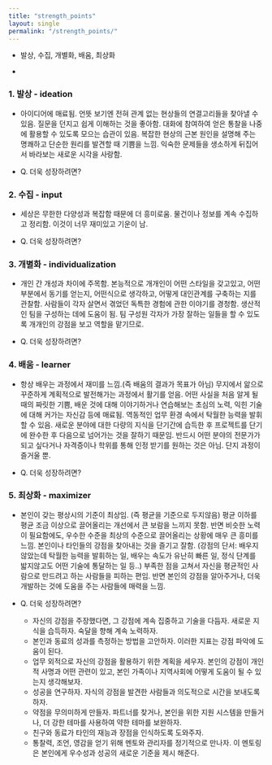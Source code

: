```yaml
---
title: "strength_points"
layout: single
permalink: "/strength_points/"
---
```


* 발상, 수집, 개별화, 배움, 최상화
-


### 1. 발상 - ideation
- 아이디어에 매료됨. 언뜻 보기엔 전혀 관계 없는 현상들의 연결고리들을 찾아낼 수 있음. 질문을 던지고 쉽게 이해하는 것을 좋아함. 대화에 참여하여 얻은 통찰을 나중에 활용할 수 있도록 모으는 습관이 있음. 복잡한 현상의 근본 원인을 설명해 주는 명쾌하고 단순한 원리를 발견할 때 기쁨을 느낌. 익숙한 문제들을 생소하게 뒤집어서 바라보는 새로운 시각을 사랑함.

- Q. 더욱 성장하려면?


### 2. 수집 - input
- 세상은 무한한 다양성과 복잡함 때문에 더 흥미로움. 물건이나 정보를 계속 수집하고 정리함. 이것이 너무 재미있고 기운이 남.

- Q. 더욱 성장하려면?


### 3. 개별화 - individualization
- 개인 간 개성과 차이에 주목함. 본능적으로 개개인이 어떤 스타일을 갖고있고, 어떤 부분에서 동기를 얻는지, 어떤식으로 생각하고, 어떻게 대인관계를 구축하는 지를 관찰함. 사람들이 각자 살면서 겪었던 독특한 경험에 관한 이야기를 경청함. 생산적인 팀을 구성하는 데에 도움이 됨. 팀 구성원 각자가 가장 잘하는 일들을 할 수 있도록 개개인의 강점을 보고 역할을 맡기므로.

- Q. 더욱 성장하려면?


### 4. 배움 - learner
- 항상 배우는 과정에서 재미를 느낌.(즉 배움의 결과가 목표가 아님) 무지에서 앎으로 꾸준하게 계획적으로 발전해가는 과정에서 활기를 얻음. 어떤 사실을 처음 알게 될 때의 짜릿한 기쁨, 배운 것에 대해 이야기하거나 연습해보는 초심의 노력, 익힌 기술에 대해 커가는 자신감 등에 매료됨. 역동적인 업무 환경 속에서 탁월한 능력을 발휘할 수 있음. 새로운 분야에 대한 다량의 지식을 단기간에 습득한 후 프로젝트를 단기에 완수한 후 다음으로 넘어가는 것을 잘하기 때문임. 반드시 어떤 분야의 전문가가 되고 싶다거나 자격증이나 학위를 통해 인정 받기를 원하는 것은 아님. 단지 과정이 즐거울 뿐.

- Q. 더욱 성장하려면?


### 5. 최상화 - maximizer
- 본인이 갖는 평상시의 기준이 최상임. (즉 평균을 기준으로 두지않음) 평균 이하를 평균 조금 이상으로 끌어올리는 개선에서 큰 보람을 느끼지 못함. 반면 비슷한 노력이 필요함에도, 우수한 수준을 최상의 수준으로 끌어올리는 상황에 매우 큰 흥미를 느낌. 본인이나 타인들의 강점을 찾아내는 것을 즐기고 잘함. (강점의 단서: 배우지 않았는데 탁월한 능력을 발휘하는 일, 배우는 속도가 유난히 빠른 일, 정식 단계를 밟지않고도 어떤 기술에 통달하는 일 등..) 부족한 점을 고쳐서 자신을 평균적인 사람으로 만드려고 하는 사람들을 피하는 편임. 반면 본인의 강점을 알아주거나, 더욱 개발하는 것에 도움을 주는 사람들에 매력을 느낌.

- Q. 더욱 성장하려면?
    - 자신의 강점을 주장했다면, 그 강점에 계속 집중하고 기술을 다듬자. 새로운 지식을 습득하자. 숙달을 향해 계속 노력하자.
    - 본인과 동료의 성과를 측정하는 방법을 고안하자. 이러한 지표는 강점 파악에 도움이 된다.
    - 업무 외적으로 자신의 강점을 활용하기 위한 계획을 세우자. 본인의 강점이 개인적 사명과 어떤 관련이 있고, 본인 가족이나 지역사회에 어떻게 도움이 될 수 있는지 생각해보자.
    - 성공을 연구하자. 자식의 강점을 발견한 사람들과 의도적으로 시간을 보내도록 하자.
    - 약점을 무의미하게 만들자. 파트너를 찾거나, 본인을 위한 지원 시스템을 만들거나, 더 강한 테마를 사용하여 약한 테마를 보완하자.
    - 친구와 동료가 타인의 재능과 장점을 인식하도록 도와주자.
    - 통찰력, 조언, 영감을 얻기 위해 멘토와 관리자를 정기적으로 만나자. 이 멘토링은 본인에게 우수성과 성공의 새로운 기준을 제시 해준다. 